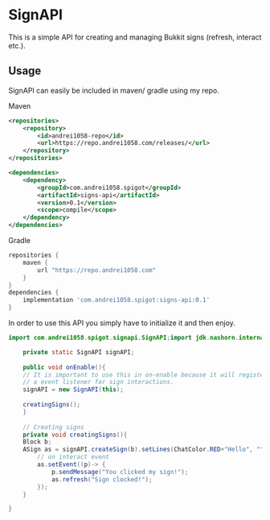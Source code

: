 # SignAPI
This is a simple API for creating and managing Bukkit signs (refresh, interact etc.).

## Usage
SignAPI can easily be included in maven/ gradle using my repo.

Maven
```xml
<repositories>
    <repository>
        <id>andrei1058-repo</id>
        <url>https://repo.andrei1058.com/releases/</url>
    </repository>
</repositories>
```
```xml
<dependencies>
    <dependency>
        <groupId>com.andrei1058.spigot</groupId>
        <artifactId>signs-api</artifactId>
        <version>0.1</version>
        <scope>compile</scope>
    </dependency>
</dependencies>
```

Gradle
```gradle
repositories {
	maven {
        url "https://repo.andrei1058.com"
    }
}
dependencies {
    implementation 'com.andrei1058.spigot:signs-api:0.1'
}
```

In order to use this API you simply have to initialize it and then enjoy.
```java
import com.andrei1058.spigot.signapi.SignAPI;import jdk.nashorn.internal.ir.Block;import net.md_5.bungee.api.ChatColor;public class MyPlugin extends JavaPlugin{

    private static SignAPI signAPI;
        
    public void onEnable(){
    // It is important to use this in on-enable because it will register
    // a event listener for sign interactions.
    signAPI = new SignAPI(this);
    
    creatingSigns();
    }
    
    // Creating signs
    private void creatingSigns(){
    Block b;
    ASign as = signAPI.createSign(b).setLines(ChatColor.RED+"Hello", "", ChatColor.BLACK+"andrei1058");
        // on interact event
        as.setEvent((p)-> {
            p.sendMessage("You clicked my sign!");
            as.refresh("Sign clocked!");
        });
    }

}
```